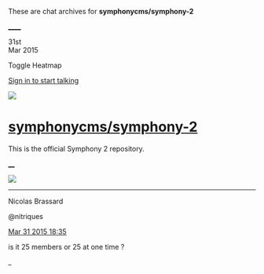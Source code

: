 These are chat archives for **symphonycms/symphony-2**

[__](/symphonycms/symphony-2/archives/2015/04/01)[__](/symphonycms/symphony-2/archives/2015/03/30)

31st  
Mar 2015

Toggle Heatmap

[Sign in to start talking](/login?action=login&button=archive-login)

![](https://avatars-02.gitter.im/group/iv/3/57542c45c43b8c601977197e?s=48)

#  [symphonycms/symphony-2](/symphonycms/symphony-2)

This is the official Symphony 2 repository.

[ __](/orgs/symphonycms/rooms "More symphonycms rooms")

![](https://avatars1.githubusercontent.com/u/771169?v=3&s=30)

____

Nicolas Brassard

@nitriques

[Mar 31 2015
18:35](https://gitter.im/symphonycms/symphony-2?at=551ae8e0af9675d135aaf121)

is it 25 members or 25 at one time ?

_

